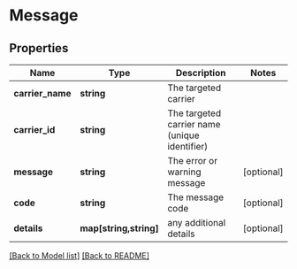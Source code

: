 # Message

## Properties
Name | Type | Description | Notes
------------ | ------------- | ------------- | -------------
**carrier_name** | **string** | The targeted carrier | 
**carrier_id** | **string** | The targeted carrier name (unique identifier) | 
**message** | **string** | The error or warning message | [optional] 
**code** | **string** | The message code | [optional] 
**details** | **map[string,string]** | any additional details | [optional] 

[[Back to Model list]](../README.md#documentation-for-models) [[Back to README]](../README.md)

